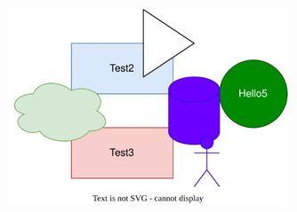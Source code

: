 
<a href="https://app.diagrams.net/?mode=github#Hpixelbits-mk%2FNgrxDemo%2Fmain%2Fsrc%2Ftest2.svg" target="_blank">
  <img src="https://raw.githubusercontent.com/pixelbits-mk/NgrxDemo/main/src/test2.svg?version=asdfsdfdf" alt="test">
</a>
